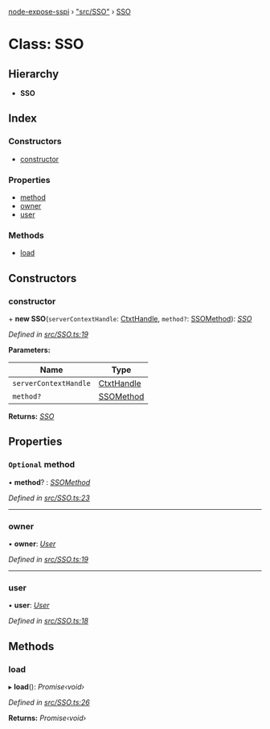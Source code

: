 [node-expose-sspi](../README.md) › ["src/SSO"](../modules/_src_sso_.md) › [SSO](_src_sso_.sso.md)

# Class: SSO

## Hierarchy

* **SSO**

## Index

### Constructors

* [constructor](_src_sso_.sso.md#constructor)

### Properties

* [method](_src_sso_.sso.md#optional-method)
* [owner](_src_sso_.sso.md#owner)
* [user](_src_sso_.sso.md#user)

### Methods

* [load](_src_sso_.sso.md#load)

## Constructors

###  constructor

\+ **new SSO**(`serverContextHandle`: [CtxtHandle](../interfaces/_lib_sspi_d_.ctxthandle.md), `method?`: [SSOMethod](../modules/_src_sso_.md#ssomethod)): *[SSO](_src_sso_.sso.md)*

*Defined in [src/SSO.ts:19](https://github.com/jlguenego/node-expose-sspi/blob/d0f69f6/src/SSO.ts#L19)*

**Parameters:**

Name | Type |
------ | ------ |
`serverContextHandle` | [CtxtHandle](../interfaces/_lib_sspi_d_.ctxthandle.md) |
`method?` | [SSOMethod](../modules/_src_sso_.md#ssomethod) |

**Returns:** *[SSO](_src_sso_.sso.md)*

## Properties

### `Optional` method

• **method**? : *[SSOMethod](../modules/_src_sso_.md#ssomethod)*

*Defined in [src/SSO.ts:23](https://github.com/jlguenego/node-expose-sspi/blob/d0f69f6/src/SSO.ts#L23)*

___

###  owner

• **owner**: *[User](../interfaces/_src_sso_.user.md)*

*Defined in [src/SSO.ts:19](https://github.com/jlguenego/node-expose-sspi/blob/d0f69f6/src/SSO.ts#L19)*

___

###  user

• **user**: *[User](../interfaces/_src_sso_.user.md)*

*Defined in [src/SSO.ts:18](https://github.com/jlguenego/node-expose-sspi/blob/d0f69f6/src/SSO.ts#L18)*

## Methods

###  load

▸ **load**(): *Promise‹void›*

*Defined in [src/SSO.ts:26](https://github.com/jlguenego/node-expose-sspi/blob/d0f69f6/src/SSO.ts#L26)*

**Returns:** *Promise‹void›*
